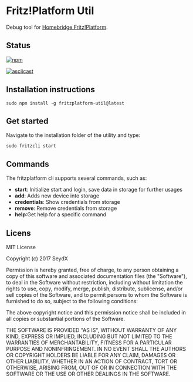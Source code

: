 # Fritz!Platform Util
Debug tool for [Homebridge Fritz!Platform](https://github.com/SeydX/homebridge-fritz-platform). 

## Status
[![npm](https://img.shields.io/npm/v/fritzplatform-util.svg?style=flat-square)](https://www.npmjs.com/package/fritzplatform-util)

[![asciicast](https://asciinema.org/a/GAYln6DhksBK0XHSdy9LY4OIo.png)](https://asciinema.org/a/GAYln6DhksBK0XHSdy9LY4OIo)

## Installation instructions
 ```sudo npm install -g fritzplatform-util@latest```
 
## Get started
Navigate to the installation folder of the utility and type:

```sudo fritzcli start ```

## Commands

The fritzplatform cli supports several commands, such as:
- **start**: Initialize start and login, save data in storage for further usages
- **add**: Adds new device into storage
- **credentials**: Show credentials from storage
- **remove**: Remove credentials from storage
- **help**:Get help for a specific command

## Licens

MIT License

Copyright (c) 2017 SeydX

Permission is hereby granted, free of charge, to any person obtaining a copy
of this software and associated documentation files (the "Software"), to deal
in the Software without restriction, including without limitation the rights
to use, copy, modify, merge, publish, distribute, sublicense, and/or sell
copies of the Software, and to permit persons to whom the Software is
furnished to do so, subject to the following conditions:

The above copyright notice and this permission notice shall be included in all
copies or substantial portions of the Software.

THE SOFTWARE IS PROVIDED "AS IS", WITHOUT WARRANTY OF ANY KIND, EXPRESS OR
IMPLIED, INCLUDING BUT NOT LIMITED TO THE WARRANTIES OF MERCHANTABILITY,
FITNESS FOR A PARTICULAR PURPOSE AND NONINFRINGEMENT. IN NO EVENT SHALL THE
AUTHORS OR COPYRIGHT HOLDERS BE LIABLE FOR ANY CLAIM, DAMAGES OR OTHER
LIABILITY, WHETHER IN AN ACTION OF CONTRACT, TORT OR OTHERWISE, ARISING FROM,
OUT OF OR IN CONNECTION WITH THE SOFTWARE OR THE USE OR OTHER DEALINGS IN THE
SOFTWARE.
